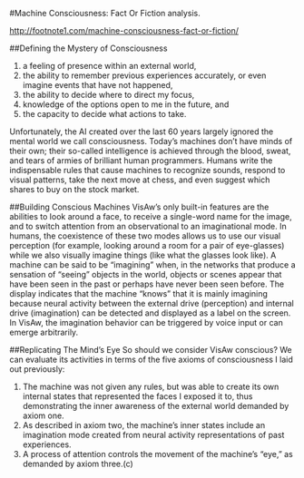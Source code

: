 #Machine Consciousness: Fact Or Fiction analysis.

http://footnote1.com/machine-consciousness-fact-or-fiction/

##Defining the Mystery of Consciousness

1. a feeling of presence within an external world,
2. the ability to remember previous experiences accurately, or even imagine events that have not happened,
3. the ability to decide where to direct my focus,
4. knowledge of the options open to me in the future, and
5. the capacity to decide what actions to take.

Unfortunately, the AI created over the last 60 years largely ignored the mental world we call consciousness. Today’s machines don’t have minds of their own; their so-called intelligence is achieved through the blood, sweat, and tears of armies of brilliant human programmers. Humans write the indispensable rules that cause machines to recognize sounds, respond to visual patterns, take the next move at chess, and even suggest which shares to buy on the stock market.

##Building Conscious Machines
VisAw’s only built-in features are the abilities to look around a face, to receive a single-word name for the image, and to switch attention from an observational to an imaginational mode. In humans, the coexistence of these two modes allows us to use our visual perception (for example, looking around a room for a pair of eye-glasses) while we also visually imagine things (like what the glasses look like). A machine can be said to be “imagining” when, in the networks that produce a sensation of “seeing” objects in the world, objects or scenes appear that have been seen in the past or perhaps have never been seen before. The display indicates that the machine “knows” that it is mainly imagining because neural activity between the external drive (perception) and internal drive (imagination) can be detected and displayed as a label on the screen. In VisAw, the imagination behavior can be triggered by voice input or can emerge arbitrarily.

##Replicating The Mind’s Eye
So should we consider VisAw conscious? We can evaluate its activities in terms of the five axioms of consciousness I laid out previously:

1. The machine was not given any rules, but was able to create its own internal states that represented the faces I exposed it to, thus demonstrating the inner awareness of the external world demanded by axiom one.
2. As described in axiom two, the machine’s inner states include an imagination mode created from neural activity representations of past experiences.
3. A process of attention controls the movement of the machine’s “eye,” as demanded by axiom three.(c)
